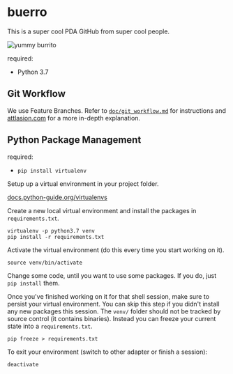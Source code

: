 # buerro
This is a super cool PDA GitHub from super cool people.

![yummy burrito](https://www.springlane.de/magazin/wp-content/uploads/2016/05/Vegane-Burritos-mit-Grillgemuese_featured.jpg "Yummy burrito")

required:

- Python 3.7

## Git Workflow

We use Feature Branches. Refer to [`doc/git_workflow.md`](doc/git_workflow.md) for instructions and [attlasion.com](https://www.atlassian.com/git/tutorials/comparing-workflows/feature-branch-workflow) for a more in-depth explanation.

## Python Package Management

required:

- `pip install virtualenv`

Setup up a virtual environment in your project folder.

[docs.python-guide.org/virtualenvs](https://docs.python-guide.org/dev/virtualenvs/#basic-usage)

Create a new local virtual environment and install the packages in `requirements.txt`.

```
virtualenv -p python3.7 venv
pip install -r requirements.txt
```

Activate the virtual environment (do this every time you start working on it).

```
source venv/bin/activate
```

Change some code, until you want to use some packages. If you do, just `pip install` them.

Once you've finished working on it for that shell session, make sure to persist your virtual environment. You can skip this step if you didn't install any new packages this session. The `venv/` folder should not be tracked by source control (it contains binaries). Instead you can freeze your current state into a `requirements.txt`.

```
pip freeze > requirements.txt
```

To exit your environment (switch to other adapter or finish a session):

```
deactivate
```

